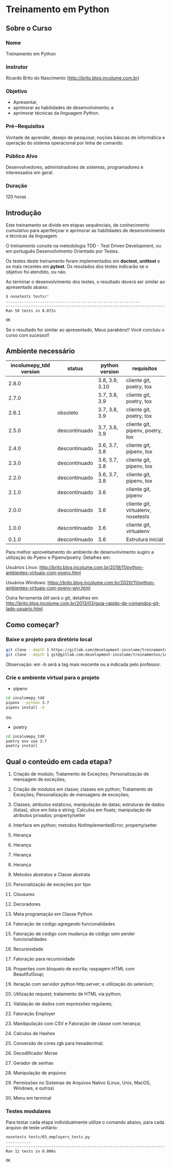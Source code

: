 # Treinamento em Python
## Sobre o Curso
### Nome
Treinamento em Python

### Instrutor
Ricardo Brito do Nascimento (http://brito.blog.incolume.com.br)

### Objetivo
- Apresentar,
- aprimorar as habilidades de desenvolvimento; e
- aprimorar técnicas da linguagem Python.

### Pré−Requisitos
Vontade de aprender, desejo de pesquisar,
noções básicas de informática e
operação do sistema operacional por linha de comando.

### Público Alvo
Desenvolvedores, administradores de sistemas, programadores e interessados em geral.

### Duração
120 horas

## Introdução
Este treinamento se divide em etapas sequênciais,
 de conhecimento cumulativo para aperfeiçoar e
 aprimorar as habilidades de desenvolvimento e
 técnicas da linguagem.


O treinamento consite na metodologia
TDD - Test Driven Development, ou em português
Desenvolvimento Orientado por Testes.

Os testes deste treinamento foram implementados em
__doctest__, **unittest** e os mais recentes em **pytest**.
Os resutados dos testes indicarão se o objetivo foi
atendido, ou não.

Ao terminar o desenvolvimento dos testes, o
resultado deverá ser similar ao apresentado abaixo:
```bash
$ nosetests tests/*
...........................................................
----------------------------------------------------------------------
Ran 59 tests in 8.072s

OK
```
Se o resultado for similar ao apresentado, Meus parabéns!! Você concluiu o curso com sucesso!!

## Ambiente necessário
| incolumepy_tdd version | status        | python version   | requisitos                         |
|------------------------|---------------|------------------|------------------------------------|
| 2.8.0                  |               | 3.8, 3.9, 3.10   | cliente git, poetry, tox           |
| 2.7.0                  |               | 3.7, 3.8, 3.9    | cliente git, poetry, tox           |
| 2.6.1                  | obsoleto      | 3.7, 3.8, 3.9    | cliente git, poetry, tox           |
| 2.5.0                  | descontinuado | 3.7, 3.8, 3.9    | cliente git, pipenv, poetry, tox   |
| 2.4.0                  | descontinuado | 3.6, 3.7, 3.8    | cliente git, pipenv, tox           |
| 2.3.0                  | descontinuado | 3.6, 3.7, 3.8    | cliente git, pipenv, tox           |
| 2.2.0                  | descontinuado | 3.6, 3.7, 3.8    | cliente git, pipenv, tox           |
| 2.1.0                  | descontinuado | 3.6              | cliente git, pipenv                |
| 2.0.0                  | descontinuado | 3.6              | cliente git, virtualenv, nosetests |
| 1.0.0                  | descontinuado | 3.6              | cliente git, virtualenv            |
| 0.1.0                  | descontinuado | 3.6              | Estrutura inicial                  |


Para melhor aproveitamento do ambiente de desenvolvimento
sugiro a utilização do Pyenv e Pipenv/poetry. Detalhes em:

Usuários Linux: http://brito.blog.incolume.com.br/2019/11/python-ambientes-virtuais-com-pyenv.html

Usuários Windows: https://brito.blog.incolume.com.br/2020/11/python-ambientes-virtuais-com-pyenv-win.html

Outra ferramenta útil será o git, detalhes em
http://brito.blog.incolume.com.br/2013/03/guia-rapido-de-comandos-git-lado-usuario.html

## Como começar?
### Baixe o projeto para diretório local
```bash
git clone --depth 1 https://gitlab.com/development-incolume/treinamentos/incolumepy_tdd.git -b 2.2.1; ou
git clone --depth 1 git@gitlab.com:development-incolume/treinamentos/incolumepy_tdd.git -b 2.2.1
```
Observação: em -b será a tag mais rescente ou a indicada pelo professor.
### Crie o ambiente virtual para o projeto

* pipenv
```bash
cd incolumepy_tdd
pipenv --python 3.7
pipenv install -d
```
ou
* poetry
```bash
cd incolumepy_tdd
poetry env use 3.7
poetry install
```


## Qual o conteúdo em cada etapa?
1. Criação de modulo;
Tratamento de Exceções;
Personalização de mensagem de exceções;

1. Criação de módulos em classe; classes em python;
Tratamento de Exceções;
Personalização de mensagens de exceções;

1. Classes; atributos estáticos;
manipulação de datas;
estruturas de dados (listas), slice em lista e string;
Calculos em floats; manipulação de atributos privados;
property/setter

1. Interface em python; metodos NotImplementedError;
property/setter

1. Herança
1. Herança
1. Herança
1. Herança
1. Metodos abstratos e Classe abstrata
1. Personalização de exceções por tipo
1. Clousures
1. Decoradores
1. Meta programação em Classe Python
1. Fatoração de código agregando funcionalidades
1. Fatoração de código com mudança de
código sem perder funcionalidades
1. Recursividade
1. Fatoração para recursividade
1. Properties com bloqueio de escrita; raspagem HTML com BeautifulSoup;
1. Iteração com servidor python http.server; e utilização do selenium;
1. Utilização request; tratamento de HTML via python;
1. Validação de dados com expressões regulares;
1. Fatoração Employer
1. Manibpulação com CSV e Fatoração de classe com herança;
1. Calculos de Hashes
1. Conversão de cores rgb para hexadecimal;
1. Decodificador Morse
1. Gerador de senhas
1. Manipulação de arquivos
1. Permissões no Sistemas de Arquivos Nativo (Linux, Unix, MacOS, Windows, e outros)
1. Menu em terminal

### Testes modulares
Para testar cada etapa individualmente utilize o comando abaixo, para cada arquivo de teste unitário:
```bash
nosetests tests/03_employers_tests.py
...........
----------------------------------------------------------------------
Ran 11 tests in 0.006s

OK

```
